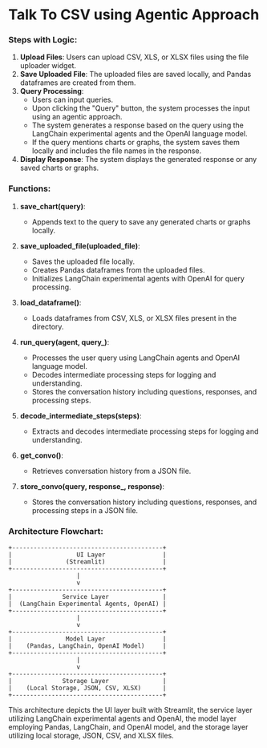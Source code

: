 
# Talk To CSV using Agentic Approach

### Steps with Logic:

1. **Upload Files**: Users can upload CSV, XLS, or XLSX files using the file uploader widget.
2. **Save Uploaded File**: The uploaded files are saved locally, and Pandas dataframes are created from them.
3. **Query Processing**:
   - Users can input queries.
   - Upon clicking the "Query" button, the system processes the input using an agentic approach.
   - The system generates a response based on the query using the LangChain experimental agents and the OpenAI language model.
   - If the query mentions charts or graphs, the system saves them locally and includes the file names in the response.
4. **Display Response**: The system displays the generated response or any saved charts or graphs.

### Functions:

1. **save_chart(query)**:

   - Appends text to the query to save any generated charts or graphs locally.
2. **save_uploaded_file(uploaded_file)**:

   - Saves the uploaded file locally.
   - Creates Pandas dataframes from the uploaded files.
   - Initializes LangChain experimental agents with OpenAI for query processing.
3. **load_dataframe()**:

   - Loads dataframes from CSV, XLS, or XLSX files present in the directory.
4. **run_query(agent, query_)**:

   - Processes the user query using LangChain agents and OpenAI language model.
   - Decodes intermediate processing steps for logging and understanding.
   - Stores the conversation history including questions, responses, and processing steps.
5. **decode_intermediate_steps(steps)**:

   - Extracts and decodes intermediate processing steps for logging and understanding.
6. **get_convo()**:

   - Retrieves conversation history from a JSON file.
7. **store_convo(query, response_, response)**:

   - Stores the conversation history including questions, responses, and processing steps in a JSON file.

### Architecture Flowchart:

```
+------------------------------------------+
|                  UI Layer                |
|               (Streamlit)                |
+------------------------------------------+
                   |
                   v
+------------------------------------------+
|              Service Layer               |
|  (LangChain Experimental Agents, OpenAI) |
+------------------------------------------+
                   |
                   v
+------------------------------------------+
|               Model Layer                |
|    (Pandas, LangChain, OpenAI Model)     |
+------------------------------------------+
                   |
                   v
+------------------------------------------+
|              Storage Layer               |
|    (Local Storage, JSON, CSV, XLSX)      |
+------------------------------------------+
```

This architecture depicts the UI layer built with Streamlit, the service layer utilizing LangChain experimental agents and OpenAI, the model layer employing Pandas, LangChain, and OpenAI model, and the storage layer utilizing local storage, JSON, CSV, and XLSX files.
